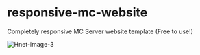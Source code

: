 # responsive-mc-website
Completely responsive MC Server website template (Free to use!)

![Hnet-image-3](https://user-images.githubusercontent.com/54186558/88119195-fbaf8e80-cbbf-11ea-8569-65c3720f7900.gif)
